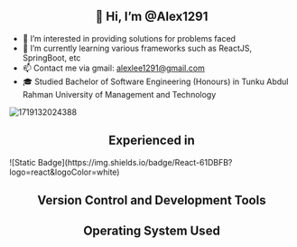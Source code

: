 
<div align="center">
  <h2>👋 Hi, I’m @Alex1291</h2>
</div>

- 👀 I’m interested in providing solutions for problems faced
- 🌱 I’m currently learning various frameworks such as ReactJS, SpringBoot, etc
- 📫 Contact me via gmail: alexlee1291@gmail.com
- 🎓 Studied Bachelor of Software Engineering (Honours) in Tunku Abdul Rahman University of Management and Technology

![1719132024388](https://github.com/user-attachments/assets/fceef9f4-a86b-4b2d-a7bb-4b00ba484576)

<div align="center">
  <h2>Experienced in</h2>
</div>

<p>
  ![Static Badge](https://img.shields.io/badge/React-61DBFB?logo=react&logoColor=white)
  
</p>

<div align="center">
  <h2>Version Control and Development Tools</h2>
</div>

<p>
  
</p>

<div align="center">
  <h2>Operating System Used</h2>
</div>

<p>
  
</p>
